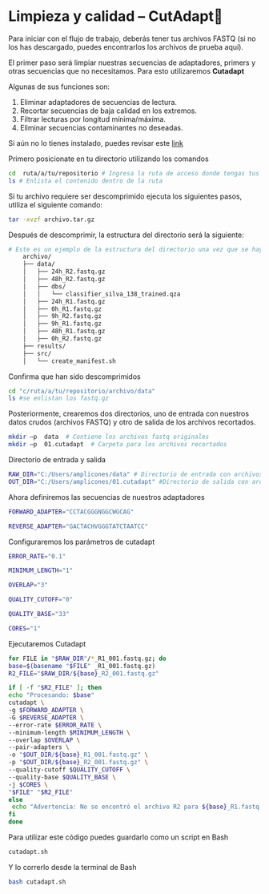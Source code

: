 # Limpieza y calidad – CutAdapt🧹

Para iniciar con el flujo de trabajo, deberás tener tus archivos FASTQ (si no los has descargado, puedes encontrarlos los archivos de prueba aquí).

El primer paso será limpiar nuestras secuencias de adaptadores, primers y otras secuencias
que no necesitamos. Para esto utilizaremos **Cutadapt** 

Algunas de sus funciones son:  

1. Eliminar adaptadores de secuencias de lectura. 
2. Recortar secuencias de baja calidad en los extremos. 
3. Filtrar lecturas por longitud mínima/máxima. 
4. Eliminar secuencias contaminantes no deseadas.

Si aún no lo tienes instalado, puedes revisar este [link](https://cutadapt.readthedocs.io/en/stable/installation.html) 

Primero posicionate en tu directorio utilizando los comandos

```bash
cd  ruta/a/tu/repositorio # Ingresa la ruta de acceso donde tengas tus archivos
ls # Enlista el contenido dentro de la ruta 
```

Si tu archivo requiere ser descomprimido ejecuta los siguientes pasos, utiliza el siguiente comando:

```bash
tar -xvzf archivo.tar.gz
```

Después de descomprimir, la estructura del directorio será la siguiente:

```bash
# Este es un ejemplo de la estructura del directorio una vez que se haya descomprimido el archivo.
    archivo/
    ├── data/
    │   ├── 24h_R2.fastq.gz
    │   ├── 48h_R2.fastq.gz
    │   ├── dbs/
    │   │   └── classifier_silva_138_trained.qza
    │   ├── 24h_R1.fastq.gz
    │   ├── 0h_R1.fastq.gz
    │   ├── 9h_R2.fastq.gz
    │   ├── 9h_R1.fastq.gz
    │   ├── 48h_R1.fastq.gz
    │   ├── 0h_R2.fastq.gz
    ├── results/
    ├── src/
    │   └── create_manifest.sh
```

Confirma que han sido descomprimidos

```bash
cd "c/ruta/a/tu/repositorio/archivo/data"
ls #se enlistan los fastq.gz
```

Posteriormente, crearemos dos directorios, uno de entrada con nuestros datos crudos (archivos FASTQ) y otro de salida de los archivos recortados. 

```bash
mkdir –p  data  # Contiene los archivos fastq originales 
mkdir –p  01.cutadapt  # Carpeta para los archivos recortados 
```

Directorio de entrada y salida

```bash
RAW_DIR="C:/Users/amplicones/data" # Directorio de entrada con archivos FASTQ
OUT_DIR="C:/Users/amplicones/01.cutadapt" #Directorio de salida con archivos recortados
```

Ahora definiremos las secuencias de nuestros adaptadores 

```bash
FORWARD_ADAPTER="CCTACGGGNGGCWGCAG" 

REVERSE_ADAPTER="GACTACHVGGGTATCTAATCC"
```

Configuraremos los parámetros de cutadapt

```bash
ERROR_RATE="0.1" 

MINIMUM_LENGTH="1" 

OVERLAP="3" 

QUALITY_CUTOFF="0" 

QUALITY_BASE="33" 

CORES="1" 
```
Ejecutaremos Cutadapt 

```bash
for FILE in "$RAW_DIR"/*_R1_001.fastq.gz; do
base=$(basename "$FILE" _R1_001.fastq.gz)
R2_FILE="$RAW_DIR/${base}_R2_001.fastq.gz"

if [ -f "$R2_FILE" ]; then
echo "Procesando: $base"
cutadapt \
-g $FORWARD_ADAPTER \
-G $REVERSE_ADAPTER \
--error-rate $ERROR_RATE \
--minimum-length $MINIMUM_LENGTH \
--overlap $OVERLAP \
--pair-adapters \
-o "$OUT_DIR/${base}_R1_001.fastq.gz" \
-p "$OUT_DIR/${base}_R2_001.fastq.gz" \
--quality-cutoff $QUALITY_CUTOFF \
--quality-base $QUALITY_BASE \
-j $CORES \
"$FILE" "$R2_FILE"
else
 echo "Advertencia: No se encontró el archivo R2 para ${base}_R1.fastq.gz"
fi
done
```

Para utilizar este código puedes guardarlo como un script en Bash

```bash
cutadapt.sh
```

Y lo correrlo desde la terminal de Bash

```bash
bash cutadapt.sh
```
